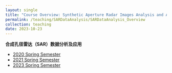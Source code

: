 ```yaml
---
layout: single
title: "Course Overview: Synthetic Aperture Radar Images Analysis and Applications"
permalink: /teaching/SARDataAnalysis/SARDataAnalysis_Overview
collection: teaching
date: 2023-10-23
---
```


**合成孔径雷达（SAR）数据分析及应用**

- [2020 Spring Semester](/teaching/SARDataAnalysis/SARDataAnalysis_Syllabus_2020)
- [2021 Spring Semester](/teaching/SARDataAnalysis/SARDataAnalysis_Syllabus_2021)
- [2023 Spring Semester](/teaching/SARDataAnalysis/SARDataAnalysis_Syllabus_2023)
